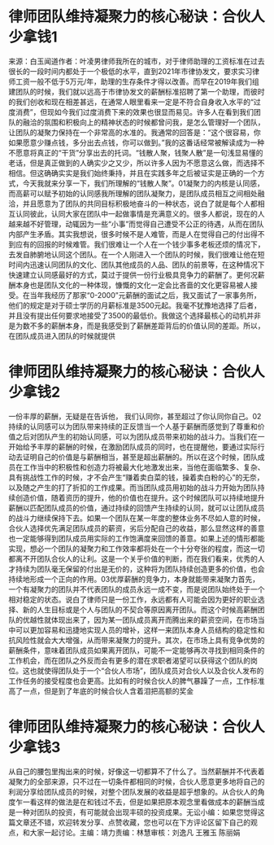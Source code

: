 # 律师团队维持凝聚力的核心秘诀：合伙人少拿钱1

来源：白玉闻道作者：叶凌男律师我所在的城市，对于律师助理的工资标准在过去很长的一段时间内都处于一个极低的水平，直到2021年市律协发文，要求实习律师工资一般不低于5万元/年，助理的生存条件才得以改善。而早在2019年我们组建团队的时候，我们就以远高于市律协发文的薪酬标准招聘了第一个助理，而彼时的我们创收和现在相差甚远，在通常人眼里看来一定是不符合自身收入水平的“过度消费”，但现如今我们过度消费下来的效果也很显而易见。许多人在看到我们团队的融洽的氛围和积极向上的精神状态的时候都曾问我，是怎么管理好一个团队，让团队的凝聚力保持在一个非常高的水准的。我通常的回答是：“这个很容易，你如果愿意少赚点钱，多分出去点钱，你可以做到。”我的这番话经常被解读成为一种不愿意将真正的“干货”分享出去的托词。“钱散人聚，钱聚人散”是一句浅显易懂的老话，但是真正做到的人确实少之又少，所以许多人因为不愿意这么做，而选择不相信。但这确确实实是我们始终秉持，并且在实践多年之后被证实是正确的一个方式，今天我就来分享一下，我们所理解的“钱散人聚”。01凝聚力的内核是认同感，而高薪可以赋予初始的认同感我所理解的团队凝聚力，是团队成员相互之间相处融洽，并且愿意为了团队的共同目标积极地奋斗的一种状态，说白了就是每个人都相互认同彼此，认同大家在团队中一起做事情是充满意义的。很多人都说，现在的人越来越不好管理，动辄因为一些“小事”而觉得自己遭受不公正的待遇，从而在团队内部产生矛盾。其实我想说，很多时候不是人难管，而是人在觉得自己的付出得不到应有的回报的时候难管。我们很难让一个人在一个钱少事多老板还烦的情况下，去发自肺腑地认同这个团队。在一个人刚进入一个团队的时候，我们很难让他在短时间内迅速认同团队的文化、团队其他成员的人品、团队的前景等，在这种情况下快速建立认同感最好的方式，莫过于提供一份行业极具竞争力的薪酬了。更何况薪酬本身也是团队文化的一种体现，慷慨的文化一定会比吝啬的文化更容易被人接受。在当年我经历了那家“0-2000”元薪酬的面试之后，我又面试了一家事务所，他们的规定是对于硕士学历的月薪标准是3500元起。我毫不犹豫地选择了后者，并且没有提出任何要求地接受了3500的最低价。我做这个选择最核心的动机并非是为数不多的薪酬本身，而是我感受到了薪酬差距背后的价值认同的差距。所以，在团队成员进入团队的时候就提供

# 律师团队维持凝聚力的核心秘诀：合伙人少拿钱2

一份丰厚的薪酬，无疑是在告诉他， 我们认同你，甚至超过了你认同你自己。02持续的认同感可以为团队带来持续的正反馈当一个人基于薪酬而感觉到了尊重和价值之后对团队产生的初始认同感，可以为团队成员带来初始的战斗力。当我们在一开始给予丰厚的薪酬的时候，在激励团队成员的同时，也在提醒他，要通过实际行动去证明自己的价值是与薪酬相当，甚至是超出薪酬的。所以在这个时候，团队成员在工作当中的积极性和创造力将被最大化地激发出来，当他在面临繁多、复杂、具有挑战性工作的时候，才不会产生“赚着卖白菜的钱，操着卖白粉的心”的无奈，以及随之产生的打了折扣的工作成果。而当团队成员用初始的战斗力开始为团队持续创造价值，随着资历的提升，他的价值也在提升。这个时候团队可以持续地提升薪酬以匹配团队成员的价值，通过持续的回馈产生持续的认同，就可以让团队成员的战斗力继续保持下去。如果一个团队在某一年度的整体业务不尽如人意的时候，合伙人选择优先满足团队成员的薪资，劣后分配自己的收益，那么显然这样的善意也一定能够得到团队成员用实际的工作饱满度来回馈的善意。如果上述的情形都能实现，想必一个团队的凝聚力和工作效率都将处在一个十分夸张的程度，而这一切都离不开团队合伙人的让利。这是一个关乎价值的判断，而在我们看来，优秀的人才持续为团队毫无保留的付出是无价的，这种将为团队持续创造更多的价值，也会持续地形成一个正向的作用。03优厚薪酬的竞争力，本身就能带来凝聚力首先，一个有凝聚力的团队并不代表团队的成员永远一成不变，而是说团队始终处于一个相对稳定的状态。说白了律师只是一份工作，永远都有人可能会因为更好的职业选择、新的人生目标或是个人与团队的不契合等原因离开团队。而这个时候高薪酬团队的优越性就体现出来了，因为某一团队成员离开而腾出来的薪资空间，在市场当中可以更加容易和迅捷地实现人员的增补，这样一来团队本身人员结构的稳定性和抗风险性就会大大增强，从而带来凝聚力的提升。其次，在市场上具有竞争优势的薪酬条件，意味着团队成员如果离开团队，可能不一定能够再次寻找到相同条件的工作机会，而在团队之外反而会有更多的潜在求职者渴望可以获得这个团队的岗位。这也就使得团队处于一个“合伙人市场”，团队成员对合伙人以及合伙人发布的工作任务的接受程度也会更高。比如有的时候合伙人的脾气暴躁了一点，工作标准高了一点，但是到了年底的时候合伙人含着泪把高额的奖金

# 律师团队维持凝聚力的核心秘诀：合伙人少拿钱3

从自己的腰包里掏出来的时候，好像这一切都算不了什么了。当然薪酬并不代表着凝聚力的全部来源，只不过在一切条件都相同的时候，合伙人愿意更多地将自己的利润分享给团队成员的时候，对整个团队发展的收益是超乎想象的。从合伙人的角度乍一看这样的做法是在和钱过不去，但是如果把原本观念里看做成本的薪酬当成是一种对团队的投资，有可能就会出现丰硕的投资成果。无讼小编：如果您觉得这篇文章还不错，欢迎转发分享、点赞收藏，您也可以在下方评论区留下自己的观点，和大家一起讨论。主编：靖力责编：林慧审核：刘逸凡 王雅玉 陈丽娟 

